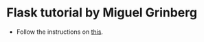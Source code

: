 Flask tutorial by Miguel Grinberg
=================================

- Follow the instructions on [this](http://blog.miguelgrinberg.com/post/the-flask-mega-tutorial-part-i-hello-world).